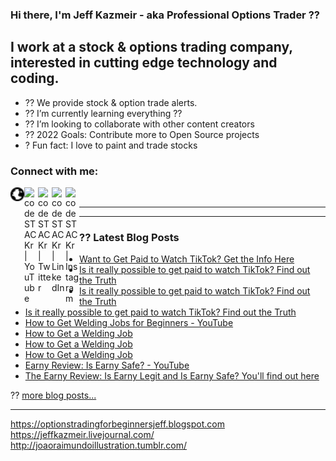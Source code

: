 

<!--
**jeffkazmeir/jeffkazmeir** is a ✨ _special_ ✨ repository because its `README.md` (this file) appears on your GitHub profile.

Here are some ideas to get you started:

- 🔭 I’m currently working on ...
- 🌱 I’m currently learning ...
- 👯 I’m looking to collaborate on ...
- 🤔 I’m looking for help with ...
- 💬 Ask me about ...
- 📫 How to reach me: ...
- 😄 Pronouns: ...
- ⚡ Fun fact: ...
-->
### Hi there, I'm Jeff Kazmeir - aka Professional Options Trader ??
## I work at a stock & options trading company, interested in cutting edge technology and coding.

- ?? We provide stock & option trade alerts.
- ?? I’m currently learning everything ??
- ?? I’m looking to collaborate with other content creators
- ?? 2022 Goals: Contribute more to Open Source projects
- ? Fun fact: I love to paint and trade stocks


### Connect with me:

[<img align="left" alt="codeSTACKr.com" width="22px" src="https://raw.githubusercontent.com/iconic/open-iconic/master/svg/globe.svg" />][website]
[<img align="left" alt="codeSTACKr | YouTube" width="22px" src="https://cdn.jsdelivr.net/npm/simple-icons@v3/icons/youtube.svg" />][youtube]
[<img align="left" alt="codeSTACKr | Twitter" width="22px" src="https://cdn.jsdelivr.net/npm/simple-icons@v3/icons/twitter.svg" />][twitter]
[<img align="left" alt="codeSTACKr | LinkedIn" width="22px" src="https://cdn.jsdelivr.net/npm/simple-icons@v3/icons/linkedin.svg" />][linkedin]
[<img align="left" alt="codeSTACKr | Instagram" width="22px" src="https://cdn.jsdelivr.net/npm/simple-icons@v3/icons/instagram.svg" />][instagram]

<br />

---

---

### ?? Latest Blog Posts

<!-- BLOG-POST-LIST:START -->
- [Want to Get Paid to Watch TikTok? Get the Info Here](https://www.youtube.com/watch?v=TPCEDiTAxOY&feature=youtu.be)
- [Is it really possible to get paid to watch TikTok? Find out the Truth](https://optionstradingforbeginnersjeff.blogspot.com/2021/12/is-it-really-possible-to-get-paid-to.html)
- [Is it really possible to get paid to watch TikTok? Find out the Truth](https://howtotradeoptionsforbeginners.wordpress.com/2021/12/10/is-it-really-possible-to-get-paid-to-watch-tiktok-find-out-the-truth/)
- [Is it really possible to get paid to watch TikTok? Find out the Truth](https://optionstradingforbeginnersjeff.blogspot.com/2021/12/is-it-really-possible-to-get-paid-to.html)
- [How to Get Welding Jobs for Beginners - YouTube](https://www.youtube.com/watch?v=k4bZywTzJ6o&feature=youtu.be)
- [How to Get a Welding Job](https://howtotradeoptionsforbeginners.wordpress.com/2021/12/09/how-to-get-a-welding-job/)
- [How to Get a Welding Job](https://optionstradingforbeginnersjeff.blogspot.com/2021/12/how-to-get-welding-job.html)
- [How to Get a Welding Job](https://optionstradingforbeginnersjeff.blogspot.com/2021/12/how-to-get-welding-job.html)
- [Earny Review: Is Earny Safe? - YouTube](https://www.youtube.com/watch?v=n5Yvp8Fd_so&feature=youtu.be)
- [The Earny Review: Is Earny Legit and Is Earny Safe? You&#39;ll find out here](https://optionstradingforbeginnersjeff.blogspot.com/2021/12/the-earny-review-is-earny-legit-and-is.html)
<!-- BLOG-POST-LIST:END -->

?? [more blog posts...](https://theministerofcapitalism.com/blog/)

---


[website]: https://kingtradingsystems.com/blog/
[twitter]: https://twitter.com/optionstradejef
[youtube]: https://www.youtube.com/channel/UCEo82TuA0YdbXyO2oPecIHQ
[instagram]: https://tradingoptionsforbeginners.medium.com
[linkedin]: https://ca.linkedin.com/in/theministerofcapitalism
 https://optionstradingforbeginnersjeff.blogspot.com
 https://jeffkazmeir.livejournal.com/
 http://joaoraimundoillustration.tumblr.com/



